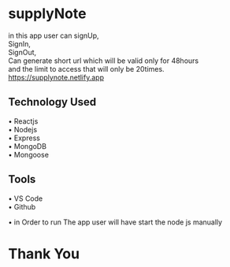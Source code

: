 # supplyNote

in this app user can signUp,<br>SignIn,<br>SignOut,<br>Can generate short url which will be valid only for 48hours <br>and the limit to access that will only be 20times.<br>
https://supplynote.netlify.app



## Technology Used
•	Reactjs <br>
•	Nodejs <br>
•	Express <br>
•	MongoDB <br>
•	Mongoose <br>




## Tools
•	VS Code <br>
•	Github <br>

• in Order to run The app user will have start the node js manually

# Thank You


